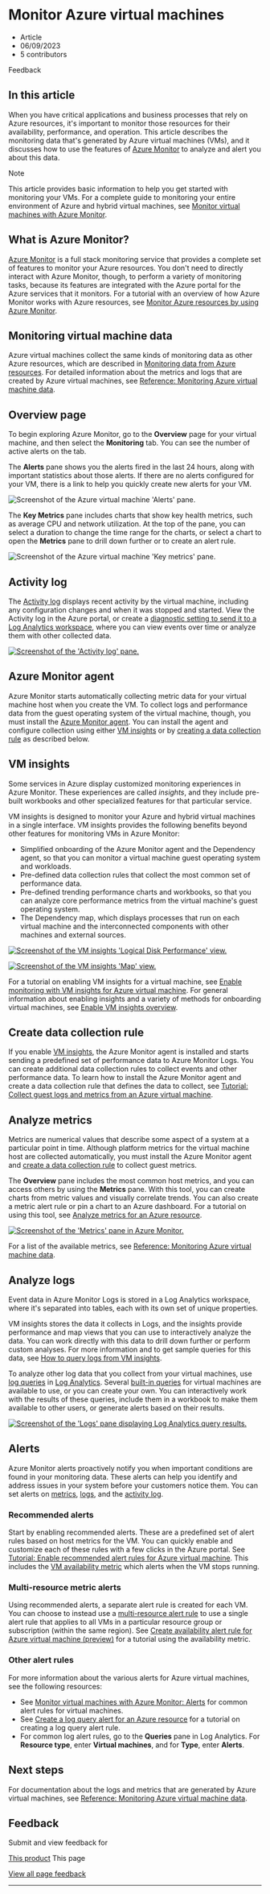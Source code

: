 # Monitor Azure virtual machines

* Article
* 06/09/2023
* 5 contributors

Feedback

## In this article

When you have critical applications and business processes that rely on Azure resources, it's important to monitor those resources for their availability, performance, and operation. This article describes the monitoring data that's generated by Azure virtual machines (VMs), and it discusses how to use the features of [Azure Monitor](../azure-monitor/overview) to analyze and alert you about this data.

Note

This article provides basic information to help you get started with monitoring your VMs. For a complete guide to monitoring your entire environment of Azure and hybrid virtual machines, see [Monitor virtual machines with Azure Monitor](../azure-monitor/vm/monitor-virtual-machine).

## What is Azure Monitor?

[Azure Monitor](../azure-monitor/overview) is a full stack monitoring service that provides a complete set of features to monitor your Azure resources. You don't need to directly interact with Azure Monitor, though, to perform a variety of monitoring tasks, because its features are integrated with the Azure portal for the Azure services that it monitors. For a tutorial with an overview of how Azure Monitor works with Azure resources, see [Monitor Azure resources by using Azure Monitor](../azure-monitor/essentials/monitor-azure-resource).

## Monitoring virtual machine data

Azure virtual machines collect the same kinds of monitoring data as other Azure resources, which are described in [Monitoring data from Azure resources](/en-us/azure/azure-monitor/insights/monitor-azure-resource#monitoring-data). For detailed information about the metrics and logs that are created by Azure virtual machines, see [Reference: Monitoring Azure virtual machine data](monitor-vm-reference).

## Overview page

To begin exploring Azure Monitor, go to the **Overview** page for your virtual machine, and then select the **Monitoring** tab. You can see the number of active alerts on the tab.

The **Alerts** pane shows you the alerts fired in the last 24 hours, along with important statistics about those alerts. If there are no alerts configured for your VM, there is a link to help you quickly create new alerts for your VM.

![Screenshot of the Azure virtual machine 'Alerts' pane.](media/monitor-vm/overview-alerts.png)

The **Key Metrics** pane includes charts that show key health metrics, such as average CPU and network utilization. At the top of the pane, you can select a duration to change the time range for the charts, or select a chart to open the **Metrics** pane to drill down further or to create an alert rule.

![Screenshot of the Azure virtual machine 'Key metrics' pane.](media/monitor-vm/overview-key-metrics.png)

## Activity log

The [Activity log](../azure-monitor/essentials/activity-log) displays recent activity by the virtual machine, including any configuration changes and when it was stopped and started. View the Activity log in the Azure portal, or create a [diagnostic setting to send it to a Log Analytics workspace](../azure-monitor/essentials/activity-log#send-to-log-analytics-workspace), where you can view events over time or analyze them with other collected data.

[![Screenshot of the 'Activity log' pane.](media/monitor-vm/activity-log.png)](media/monitor-vm/activity-log.png#lightbox)

## Azure Monitor agent

Azure Monitor starts automatically collecting metric data for your virtual machine host when you create the VM. To collect logs and performance data from the guest operating system of the virtual machine, though, you must install the [Azure Monitor agent](../azure-monitor/agents/azure-monitor-agent-overview). You can install the agent and configure collection using either [VM insights](#vm-insights) or by [creating a data collection rule](#create-data-collection-rule) as described below.

## VM insights

Some services in Azure display customized monitoring experiences in Azure Monitor. These experiences are called *insights*, and they include pre-built workbooks and other specialized features for that particular service.

VM insights is designed to monitor your Azure and hybrid virtual machines in a single interface. VM insights provides the following benefits beyond other features for monitoring VMs in Azure Monitor:

* Simplified onboarding of the Azure Monitor agent and the Dependency agent, so that you can monitor a virtual machine guest operating system and workloads.
* Pre-defined data collection rules that collect the most common set of performance data.
* Pre-defined trending performance charts and workbooks, so that you can analyze core performance metrics from the virtual machine's guest operating system.
* The Dependency map, which displays processes that run on each virtual machine and the interconnected components with other machines and external sources.

[![Screenshot of the VM insights 'Logical Disk Performance' view.](media/monitor-vm/vminsights-01.png)](media/monitor-vm/vminsights-01.png#lightbox)

[![Screenshot of the VM insights 'Map' view.](media/monitor-vm/vminsights-02.png)](media/monitor-vm/vminsights-02.png#lightbox)

For a tutorial on enabling VM insights for a virtual machine, see [Enable monitoring with VM insights for Azure virtual machine](../azure-monitor/vm/tutorial-monitor-vm-enable-insights). For general information about enabling insights and a variety of methods for onboarding virtual machines, see [Enable VM insights overview](../azure-monitor/vm/vminsights-enable-overview).

## Create data collection rule

If you enable [VM insights](#vm-insights), the Azure Monitor agent is installed and starts sending a predefined set of performance data to Azure Monitor Logs. You can create additional data collection rules to collect events and other performance data. To learn how to install the Azure Monitor agent and create a data collection rule that defines the data to collect, see [Tutorial: Collect guest logs and metrics from an Azure virtual machine](../azure-monitor/vm/tutorial-monitor-vm-guest).

## Analyze metrics

Metrics are numerical values that describe some aspect of a system at a particular point in time. Although platform metrics for the virtual machine host are collected automatically, you must install the Azure Monitor agent and [create a data collection rule](#create-data-collection-rule) to collect guest metrics.

The **Overview** pane includes the most common host metrics, and you can access others by using the **Metrics** pane. With this tool, you can create charts from metric values and visually correlate trends. You can also create a metric alert rule or pin a chart to an Azure dashboard. For a tutorial on using this tool, see [Analyze metrics for an Azure resource](../azure-monitor/essentials/tutorial-metrics).

[![Screenshot of the 'Metrics' pane in Azure Monitor.](media/monitor-vm/metrics-explorer.png)](media/monitor-vm/metrics-explorer.png#lightbox)

For a list of the available metrics, see [Reference: Monitoring Azure virtual machine data](monitor-vm-reference#metrics).

## Analyze logs

Event data in Azure Monitor Logs is stored in a Log Analytics workspace, where it's separated into tables, each with its own set of unique properties.

VM insights stores the data it collects in Logs, and the insights provide performance and map views that you can use to interactively analyze the data. You can work directly with this data to drill down further or perform custom analyses. For more information and to get sample queries for this data, see [How to query logs from VM insights](../azure-monitor/vm/vminsights-log-query).

To analyze other log data that you collect from your virtual machines, use [log queries](../azure-monitor/logs/get-started-queries) in [Log Analytics](../azure-monitor/logs/log-analytics-tutorial). Several [built-in queries](../azure-monitor/logs/queries) for virtual machines are available to use, or you can create your own. You can interactively work with the results of these queries, include them in a workbook to make them available to other users, or generate alerts based on their results.

[![Screenshot of the 'Logs' pane displaying Log Analytics query results.](media/monitor-vm/log-analytics-query.png)](media/monitor-vm/log-analytics-query.png#lightbox)

## Alerts

Azure Monitor alerts proactively notify you when important conditions are found in your monitoring data. These alerts can help you identify and address issues in your system before your customers notice them. You can set alerts on [metrics](/en-us/azure/azure-monitor/platform/alerts-metric-overview), [logs](/en-us/azure/azure-monitor/platform/alerts-unified-log), and the [activity log](/en-us/azure/azure-monitor/platform/activity-log-alerts).

### Recommended alerts

Start by enabling recommended alerts. These are a predefined set of alert rules based on host metrics for the VM. You can quickly enable and customize each of these rules with a few clicks in the Azure portal. See [Tutorial: Enable recommended alert rules for Azure virtual machine](../azure-monitor/vm/tutorial-monitor-vm-alert-recommended). This includes the [VM availability metric](monitor-vm-reference#vm-availability-metric-preview) which alerts when the VM stops running.

### Multi-resource metric alerts

Using recommended alerts, a separate alert rule is created for each VM. You can choose to instead use a [multi-resource alert rule](../azure-monitor/alerts/alerts-types#monitor-multiple-resources) to use a single alert rule that applies to all VMs in a particular resource group or subscription (within the same region). See [Create availability alert rule for Azure virtual machine (preview)](../azure-monitor/vm/tutorial-monitor-vm-alert-availability) for a tutorial using the availability metric.

### Other alert rules

For more information about the various alerts for Azure virtual machines, see the following resources:

* See [Monitor virtual machines with Azure Monitor: Alerts](../azure-monitor/vm/monitor-virtual-machine-alerts) for common alert rules for virtual machines.
* See [Create a log query alert for an Azure resource](../azure-monitor/alerts/tutorial-log-alert) for a tutorial on creating a log query alert rule.
* For common log alert rules, go to the **Queries** pane in Log Analytics. For **Resource type**, enter **Virtual machines**, and for **Type**, enter **Alerts**.

## Next steps

For documentation about the logs and metrics that are generated by Azure virtual machines, see [Reference: Monitoring Azure virtual machine data](monitor-vm-reference).

## Feedback

Submit and view feedback for

[This product](https://feedback.azure.com/d365community/forum/ec2f1827-be25-ec11-b6e6-000d3a4f0f1c)
This page

[View all page feedback](https://github.com/MicrosoftDocs/azure-docs/issues)

---
